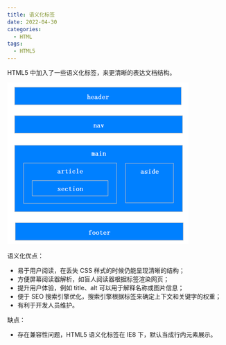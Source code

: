 ```yaml
---
title: 语义化标签
date: 2022-04-30
categories:
  - HTML
tags:
  - HTML5
---
```


HTML5 中加入了一些语义化标签，来更清晰的表达文档结构。

![语义化](./img/0004/tag.png)

语义化优点：

* 易于用户阅读，在丢失 CSS 样式的时候仍能呈现清晰的结构；
* 方便屏幕阅读器解析，如盲人阅读器根据标签渲染网页；
* 提升用户体验，例如 title、alt 可以用于解释名称或图片信息；
* 便于 SEO 搜索引擎优化，搜索引擎根据标签来确定上下文和关键字的权重；
* 有利于开发人员维护。

缺点：

* 存在兼容性问题，HTML5 语义化标签在 IE8 下，默认当成行内元素展示。